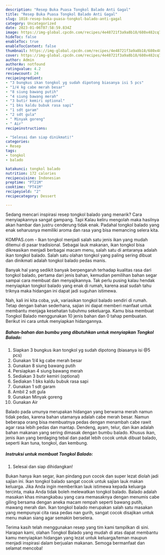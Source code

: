 ```yaml
---
description: "Resep Buka Puasa Tongkol Balado Anti Gagal"
title: "Resep Buka Puasa Tongkol Balado Anti Gagal"
slug: 1018-resep-buka-puasa-tongkol-balado-anti-gagal
category: Uncategorized
date: 2023-01-06T07:58:59.834Z
image: https://img-global.cpcdn.com/recipes/4e48721f3a9a8b18/680x482cq70/tongkol-balado-foto-resep-utama.jpg
hideToc: false
enableToc: true
enableTocContent: false
thumbnail: https://img-global.cpcdn.com/recipes/4e48721f3a9a8b18/680x482cq70/tongkol-balado-foto-resep-utama.jpg
cover: https://img-global.cpcdn.com/recipes/4e48721f3a9a8b18/680x482cq70/tongkol-balado-foto-resep-utama.jpg
author: Admin
authorAv: notfound
ratingvalue: 4.2
reviewcount: 24
recipeingredient:
- "3 bungkus ikan tongkol yg sudah dipotong biasanya isi 5 pcs"
- "1/4 kg cabe merah besar"
- "8 siung bawang putih"
- "4 siung bawang merah"
- "3 butir kemiri optional"
- "1 bks kaldu bubuk rasa sapi"
- "1 sdt garam"
- "2 sdt gula"
- " Minyak goreng"
- " Air"
recipeinstructions:

- "Selesai dan siap dinikmati!"
categories:
- Resep
tags:
- tongkol
- balado

katakunci: tongkol balado 
nutrition: 172 calories
recipecuisine: Indonesian
preptime: "PT21M"
cooktime: "PT41M"
recipeyield: "2"
recipecategory: Dessert

---
```



Sedang mencari inspirasi resep tongkol balado yang menarik? Cara menyiapkannya sangat gampang. Tapi Kalau keliru mengolah maka hasilnya akan hambar dan justru cenderung tidak enak. Padahal tongkol balado yang enak seharusnya memiliki aroma dan rasa yang bisa memancing selera kita.


KOMPAS.com - Ikan tongkol menjadi salah satu jenis ikan yang mudah ditemui di pasar tradisional. Sebagai lauk makanan, ikan tongkol bisa dikreasikan menjadi berbagai macam menu, salah satu di antaranya adalah ikan tongkol balado. Salah satu olahan tongkol yang paling sering dibuat dan dinikmati adalah tongkol balado pedas manis.

Banyak hal yang sedikit banyak berpengaruh terhadap kualitas rasa dari tongkol balado, pertama dari jenis bahan, kemudian pemilihan bahan segar sampai cara membuat dan menyajikannya. Tak perlu pusing kalau hendak menyiapkan tongkol balado yang enak di rumah, karena asal sudah tahu triknya maka hidangan ini dapat jadi suguhan istimewa.


Nah, kali ini kita coba, yuk, variasikan tongkol balado sendiri di rumah. Tetap dengan bahan sederhana, sajian ini dapat memberi manfaat untuk membantu menjaga kesehatan tubuhmu sekeluarga. Kamu bisa membuat Tongkol Balado menggunakan 10 jenis bahan dan 0 tahap pembuatan. Berikut ini cara untuk menyiapkan hidangannya.

<!--inarticleads1-->

##### Bahan-bahan dan bumbu yang dibutuhkan untuk menyiapkan Tongkol Balado:

1. Siapkan 3 bungkus ikan tongkol yg sudah dipotong (biasanya isi @5 pcs)
1. Gunakan 1/4 kg cabe merah besar
1. Gunakan 8 siung bawang putih
1. Persiapkan 4 siung bawang merah
1. Sediakan 3 butir kemiri (optional)
1. Sediakan 1 bks kaldu bubuk rasa sapi
1. Gunakan 1 sdt garam
1. Ambil 2 sdt gula
1. Gunakan  Minyak goreng
1. Gunakan  Air


Balado pada umunya merupakan hidangan yang berwarna merah namun tidak pedas, karena bahan utamanya adalah cabe merah besar. Namun beberapa orang bisa membuatnya pedas dengan menambah cabe rawit agar rasa lebih pedas dan mantap. Dendeng, ayam, telur, dan ikan adalah bahan makanan yang sering dimasak dengan bumbu balado. Khusus ikan, jenis ikan yang berdaging tebal dan padat lebih cocok untuk dibuat balado, seperti ikan tuna, tongkol, dan kembung. 

<!--inarticleads2-->

##### Instruksi untuk membuat Tongkol Balado:


1. Selesai dan siap dihidangkan!

Bukan hanya ikan segar, ikan pindang pun cocok dan super lezat diolah jadi sajian ini. Ikan tongkol balado sangat cocok untuk sajian lauk makan keluarga. Jika Anda ingin memberikan lauk istimewa kepada keluarga tercinta, maka Anda tidak boleh melewatkan tongkol balado. Balado adalah masakan khas minangkabau yang cara memasaknya dengan menumis cabe giling bersama dengan aneka macam rempah seperti bawang putih, mawang merah dan. Ikan tongkol balado merupakan salah satu masakan yang mempunyai cita rasa pedas nan gurih, sangat cocok disajikan untuk menu makan siang agar semakin berselera. 

Terima kasih telah menggunakan resep yang tim kami tampilkan di sini. Harapan kami, olahan Tongkol Balado yang mudah di atas dapat membantu kamu menyiapkan hidangan yang lezat untuk keluarga/teman maupun menjadi inspirasi dalam berjualan makanan. Semoga bermanfaat dan selamat mencoba!
